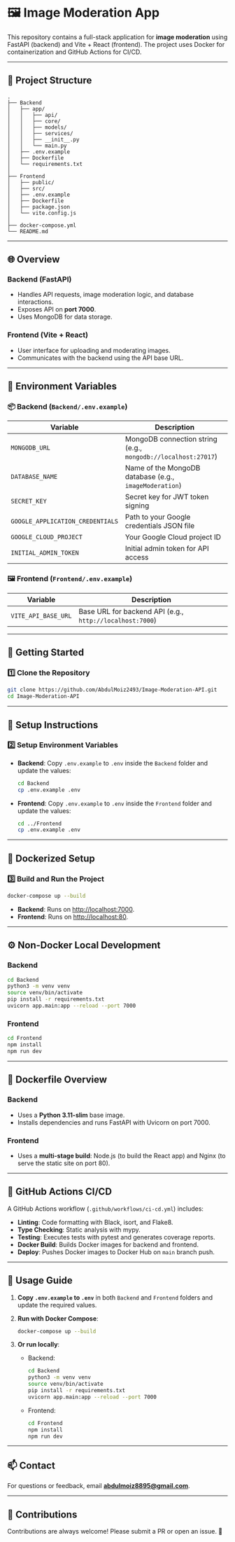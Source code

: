 # 🖼️ Image Moderation App

This repository contains a full-stack application for **image moderation** using FastAPI (backend) and Vite + React (frontend). The project uses Docker for containerization and GitHub Actions for CI/CD.

---

## 📁 Project Structure

```
.
├── Backend
│   ├── app/
│   │   ├── api/
│   │   ├── core/
│   │   ├── models/
│   │   ├── services/
│   │   ├── __init__.py
│   │   └── main.py
│   ├── .env.example
│   ├── Dockerfile
│   └── requirements.txt
│
├── Frontend
│   ├── public/
│   ├── src/
│   ├── .env.example
│   ├── Dockerfile
│   ├── package.json
│   └── vite.config.js
│
├── docker-compose.yml
└── README.md
```

---

## 🌐 Overview

### Backend (FastAPI)

* Handles API requests, image moderation logic, and database interactions.
* Exposes API on **port 7000**.
* Uses MongoDB for data storage.

### Frontend (Vite + React)

* User interface for uploading and moderating images.
* Communicates with the backend using the API base URL.

---

## 🔑 Environment Variables

### 📦 Backend (`Backend/.env.example`)

| Variable                         | Description                                                   |
| -------------------------------- | ------------------------------------------------------------- |
| `MONGODB_URL`                    | MongoDB connection string (e.g., `mongodb://localhost:27017`) |
| `DATABASE_NAME`                  | Name of the MongoDB database (e.g., `imageModeration`)        |
| `SECRET_KEY`                     | Secret key for JWT token signing                              |
| `GOOGLE_APPLICATION_CREDENTIALS` | Path to your Google credentials JSON file                     |
| `GOOGLE_CLOUD_PROJECT`           | Your Google Cloud project ID                                  |
| `INITIAL_ADMIN_TOKEN`            | Initial admin token for API access                            |

### 🖼️ Frontend (`Frontend/.env.example`)

| Variable            | Description                                              |
| ------------------- | -------------------------------------------------------- |
| `VITE_API_BASE_URL` | Base URL for backend API (e.g., `http://localhost:7000`) |

---

## 🚀 Getting Started

### 1️⃣ Clone the Repository

```bash
git clone https://github.com/AbdulMoiz2493/Image-Moderation-API.git
cd Image-Moderation-API
```

---

## 🔧 Setup Instructions

### 2️⃣ Setup Environment Variables

* **Backend**:
  Copy `.env.example` to `.env` inside the `Backend` folder and update the values:

  ```bash
  cd Backend
  cp .env.example .env
  ```
* **Frontend**:
  Copy `.env.example` to `.env` inside the `Frontend` folder and update the values:

  ```bash
  cd ../Frontend
  cp .env.example .env
  ```

---

## 🐳 Dockerized Setup

### 3️⃣ Build and Run the Project

```bash
docker-compose up --build
```

* **Backend**: Runs on [http://localhost:7000](http://localhost:7000).
* **Frontend**: Runs on [http://localhost:80](http://localhost:80).

---

## ⚙️ Non-Docker Local Development

### Backend

```bash
cd Backend
python3 -m venv venv
source venv/bin/activate
pip install -r requirements.txt
uvicorn app.main:app --reload --port 7000
```

### Frontend

```bash
cd Frontend
npm install
npm run dev
```

---

## 🐳 Dockerfile Overview

### Backend

* Uses a **Python 3.11-slim** base image.
* Installs dependencies and runs FastAPI with Uvicorn on port 7000.

### Frontend

* Uses a **multi-stage build**: Node.js (to build the React app) and Nginx (to serve the static site on port 80).

---

## 🔄 GitHub Actions CI/CD

A GitHub Actions workflow (`.github/workflows/ci-cd.yml`) includes:

* **Linting**: Code formatting with Black, isort, and Flake8.
* **Type Checking**: Static analysis with mypy.
* **Testing**: Executes tests with pytest and generates coverage reports.
* **Docker Build**: Builds Docker images for backend and frontend.
* **Deploy**: Pushes Docker images to Docker Hub on `main` branch push.

---

## 📝 Usage Guide

1. **Copy `.env.example` to `.env`** in both `Backend` and `Frontend` folders and update the required values.
2. **Run with Docker Compose**:

   ```bash
   docker-compose up --build
   ```
3. **Or run locally**:

   * Backend:

     ```bash
     cd Backend
     python3 -m venv venv
     source venv/bin/activate
     pip install -r requirements.txt
     uvicorn app.main:app --reload --port 7000
     ```
   * Frontend:

     ```bash
     cd Frontend
     npm install
     npm run dev
     ```

---

## 📫 Contact

For questions or feedback, email **[abdulmoiz8895@gmail.com](mailto:abdulmoiz8895@gmail.com)**.

---

## 🤝 Contributions

Contributions are always welcome! Please submit a PR or open an issue. 🚀
